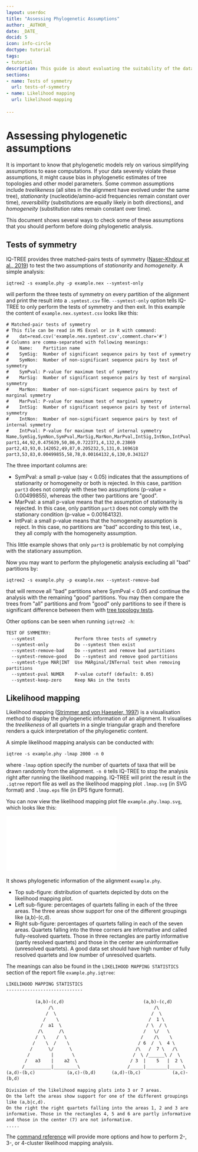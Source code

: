 ```yaml
---
layout: userdoc
title: "Assessing Phylogenetic Assumptions"
author: _AUTHOR_
date: _DATE_
docid: 5
icon: info-circle
doctype: tutorial
tags:
- tutorial
description: This guide is about evaluating the suitability of the data for phylogenetic analysis.
sections:
- name: Tests of symmetry
  url: tests-of-symmetry
- name: Likelihood mapping
  url: likelihood-mapping

---
```



Assessing phylogenetic assumptions
==================================

It is important to know that phylogenetic models rely on various simplifying assumptions to
ease computations. If your data severely violate these assumptions, it might
cause bias in phylogenetic estimates of tree topologies and other model
parameters. Some common assumptions include _treelikeness_ (all sites
in the alignment have evolved under the same tree), _stationarity_ (nucleotide/amino-acid
frequencies remain constant over time), _reversibility_ (substitutions are equally
likely in both directions), and _homogeneity_ (substitution rates remain constant over time).

This document shows several ways to check some of these assumptions that you
should perform before doing phylogenetic analysis.

Tests of symmetry
-----------------

IQ-TREE provides three matched-pairs tests of symmetry ([Naser-Khdour et al., 2019]) to 
test the two assumptions of _stationarity_ and _homogeneity_. 
A simple analysis:

	iqtree2 -s example.phy -p example.nex --symtest-only

will perform the three tests of symmetry on every partition of the alignment
and print the result into a `.symtest.csv` file. `--symtest-only` option tells
IQ-TREE to only perform the tests of symmetry and then exit.
In this example the content of `example.nex.symtest.csv` looks like this:

```
# Matched-pair tests of symmetry
# This file can be read in MS Excel or in R with command:
#    dat=read.csv('example.nex.symtest.csv',comment.char='#')
# Columns are comma-separated with following meanings:
#    Name:    Partition name
#    SymSig:  Number of significant sequence pairs by test of symmetry
#    SymNon:  Number of non-significant sequence pairs by test of symmetry
#    SymPval: P-value for maximum test of symmetry
#    MarSig:  Number of significant sequence pairs by test of marginal symmetry
#    MarNon:  Number of non-significant sequence pairs by test of marginal symmetry
#    MarPval: P-value for maximum test of marginal symmetry
#    IntSig:  Number of significant sequence pairs by test of internal symmetry
#    IntNon:  Number of non-significant sequence pairs by test of internal symmetry
#    IntPval: P-value for maximum test of internal symmetry
Name,SymSig,SymNon,SymPval,MarSig,MarNon,MarPval,IntSig,IntNon,IntPval
part1,44,92,0.475639,50,86,0.722371,4,132,0.23869
part2,43,93,0.142052,49,87,0.205232,5,131,0.169618
part3,53,83,0.00499855,58,78,0.00164132,6,130,0.343127
```

The three important columns are:

* SymPval: a small p-value (say < 0.05) indicates that the assumptions of stationarity 
or homogeneity or both is rejected. In this case, partition `part3` does not comply with these
two assumptions (p-value = 0.00499855), whereas the other two partitions are "good".
* MarPval: a small p-value means that the assumption of stationarity is rejected.  In 
this case, only partition `part3` does not comply with the stationary condition (p-value = 0.00164132).
* IntPval: a small p-value means that the homogeneity assumption is reject. In
this case, no partitions are "bad" according to this test, i.e., they all comply with
the homogeneity assumption.

This little example shows that only `part3` is problematic by not complying with the 
stationary assumption.

Now you may want to perform the phylogenetic analysis excluding all "bad" partitions by:

	iqtree2 -s example.phy -p example.nex --symtest-remove-bad

that will remove all "bad" partitions where SymPval < 0.05 and continue the analysis with the
remaining "good" partitions. You may then compare the trees from "all" partitions
and from "good" only partitions to see if there is significant difference between them 
with [tree topology tests](Advanced-Tutorial#tree-topology-tests).

Other options can be seen when running `iqtree2 -h`:

```
TEST OF SYMMETRY:
  --symtest               Perform three tests of symmetry
  --symtest-only          Do --symtest then exist
  --symtest-remove-bad    Do --symtest and remove bad partitions
  --symtest-remove-good   Do --symtest and remove good partitions
  --symtest-type MAR|INT  Use MARginal/INTernal test when removing partitions
  --symtest-pval NUMER    P-value cutoff (default: 0.05)
  --symtest-keep-zero     Keep NAs in the tests
```


Likelihood mapping
------------------
<div class="hline"></div>

Likelihood mapping ([Strimmer and von Haeseler, 1997]) is a visualisation method
to display the phylogenetic information of an alignment. It visualises the _treelikeness_
of all quartets in a single triangular graph and therefore renders a quick
interpretation of the phylogenetic content.

A simple likelihood mapping analysis can be conducted with:

	iqtree -s example.phy -lmap 2000 -n 0

where `-lmap` option specify the number of quartets of taxa that will be drawn randomly
from the alignment. `-n 0` tells IQ-TREE to stop the analysis right after running the
likelihood mapping. IQ-TREE will print the result in the `.iqtree` report file as well
as the likelihood mapping plot `.lmap.svg` (in SVG format) and `.lmap.eps` file (in EPS
figure format).

You can now view the likelihood mapping plot file `example.phy.lmap.svg`, which looks like this:

![Likelihood mapping plot.](images/example.phy.lmap.pdf) 

It shows phylogenetic information of the alignment `example.phy`. 

* Top sub-figure: distribution of quartets depicted by dots on the likelihood mapping plot. 
* Left sub-figure: percentages of quartets falling in each of the three areas. The 
  three areas show support for one of the different groupings like (a,b)-(c,d).
* Right sub-figure: percentages of quartets falling in each of the seven areas. 
  Quartets falling into the three corners are informative and called fully-resolved quartets. 
  Those in three rectangles are partly informative (partly resolved quartets) and those in the center are uninformative
  (unresolved quartets). A good data set should have high number of fully resolved quartets 
  and low number of unresolved quartets. 

The meanings can also be found in the `LIKELIHOOD MAPPING STATISTICS` section of the 
report file `example.phy.iqtree`:


    LIKELIHOOD MAPPING STATISTICS
    -----------------------------

               (a,b)-(c,d)                              (a,b)-(c,d)      
                    /\                                      /\           
                   /  \                                    /  \          
                  /    \                                  /  1 \         
                 /  a1  \                                / \  / \        
                /\      /\                              /   \/   \       
               /  \    /  \                            /    /\    \      
              /    \  /    \                          / 6  /  \  4 \     
             /      \/      \                        /\   /  7 \   /\    
            /        |       \                      /  \ /______\ /  \   
           /   a3    |    a2  \                    / 3  |    5   |  2 \  
          /__________|_________\                  /_____|________|_____\ 
    (a,d)-(b,c)            (a,c)-(b,d)      (a,d)-(b,c)            (a,c)-(b,d) 

    Division of the likelihood mapping plots into 3 or 7 areas.
    On the left the areas show support for one of the different groupings
    like (a,b|c,d).
    On the right the right quartets falling into the areas 1, 2 and 3 are
    informative. Those in the rectangles 4, 5 and 6 are partly informative
    and those in the center (7) are not informative.
    .....


The [command reference](Command-Reference#likelihood-mapping-analysis) will provide
more options and how to perform 2-, 3-, or 4-cluster likelihood mapping analysis.


[Strimmer and von Haeseler, 1997]: http://www.pnas.org/content/94/13/6815.long
[Naser-Khdour et al., 2019]: https://doi.org/10.1093/gbe/evz193

